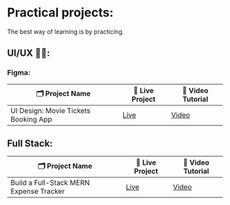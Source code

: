 # Practical projects:
The best way of learning is by practicing.

## UI/UX 🧑‍🎨:
### Figma: 
| 🗂️ Project Name | 🔗 Live Project | 🎥 Video Tutorial |
| ---------------- | --------------- | ----------------- |
| UI Design: Movie Tickets Booking App | [Live](https://www.figma.com/design/TYRDZsYSEM8cY3dQzOv2hQ/Movie-Tickets-Booking-App?node-id=0-1&t=3Hh9TijRxH1BLnFh-1) | [ Video ](https://www.youtube.com/watch?v=Jo9yksmQRrk&list=PLwStLOWnW4dynv5J6mQGh-glcedsL-tq2) |

## Full Stack:
| 🗂️ Project Name | 🔗 Live Project | 🎥 Video Tutorial |
| ---------------- | --------------- | ----------------- |
| Build a Full-Stack MERN Expense Tracker | [Live](#) | [ Video ](https://www.youtube.com/watch?v=PQnbtnsYUho) |
